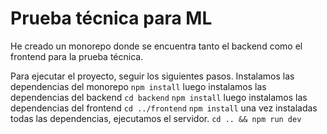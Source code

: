 # Prueba técnica para ML

He creado un monorepo donde se encuentra tanto el backend como el frontend
para la prueba técnica.

Para ejecutar el proyecto, seguir los siguientes pasos.
Instalamos las dependencias del monorepo
`npm install`
luego instalamos las dependencias del backend
`cd backend`
`npm install`
luego instalamos las dependencias del frontend
`cd ../frontend`
`npm install`
una vez instaladas todas las dependencias, ejecutamos el servidor.
`cd .. && npm run dev`
